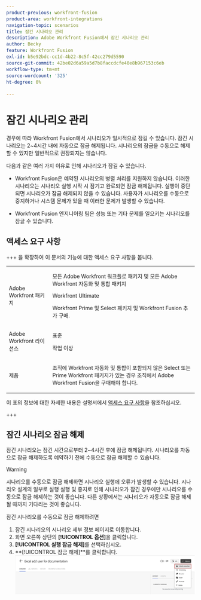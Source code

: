 ```yaml
---
product-previous: workfront-fusion
product-area: workfront-integrations
navigation-topic: scenarios
title: 잠긴 시나리오 관리
description: Adobe Workfront Fusion에서 잠긴 시나리오 관리
author: Becky
feature: Workfront Fusion
exl-id: b5e92bdc-cc1d-4b22-8c5f-42cc279d5590
source-git-commit: 42be02d6a59a5d7b8faccdcfe40e8b967153c6eb
workflow-type: tm+mt
source-wordcount: '325'
ht-degree: 0%

---
```


# 잠긴 시나리오 관리

경우에 따라 Workfront Fusion에서 시나리오가 일시적으로 잠길 수 있습니다. 잠긴 시나리오는 2~4시간 내에 자동으로 잠금 해제됩니다. 시나리오의 잠금을 수동으로 해제할 수 있지만 일반적으로 권장되지는 않습니다.

다음과 같은 여러 가지 이유로 인해 시나리오가 잠길 수 있습니다.

* Workfront Fusion은 예약된 시나리오의 병렬 처리를 지원하지 않습니다. 이러한 시나리오는 시나리오 실행 시작 시 잠기고 완료되면 잠금 해제됩니다. 실행이 중단되면 시나리오가 잠금 해제되지 않을 수 있습니다. 사용자가 시나리오를 수동으로 중지하거나 시스템 문제가 있을 때 이러한 문제가 발생할 수 있습니다.

* Workfront Fusion 엔지니어링 팀은 성능 또는 기타 문제를 일으키는 시나리오를 잠글 수 있습니다.

## 액세스 요구 사항

+++ 을 확장하여 이 문서의 기능에 대한 액세스 요구 사항을 봅니다.

<table style="table-layout:auto">
 <col> 
 <col> 
 <tbody> 
  <tr> 
   <td role="rowheader">Adobe Workfront 패키지</td> 
   <td> <p>모든 Adobe Workfront 워크플로 패키지 및 모든 Adobe Workfront 자동화 및 통합 패키지</p><p>Workfront Ultimate</p><p>Workfront Prime 및 Select 패키지 및 Workfront Fusion 추가 구매.</p> </td> 
  </tr> 
  <tr data-mc-conditions=""> 
   <td role="rowheader">Adobe Workfront 라이선스</td> 
   <td> <p>표준</p><p>작업 이상</p> </td> 
  </tr> 
  <tr> 
   <td role="rowheader">제품</td> 
   <td>
   <p>조직에 Workfront 자동화 및 통합이 포함되지 않은 Select 또는 Prime Workfront 패키지가 있는 경우 조직에서 Adobe Workfront Fusion을 구매해야 합니다.</li></ul>
   </td> 
  </tr>
 </tbody> 
</table>

이 표의 정보에 대한 자세한 내용은 설명서에서 [액세스 요구 사항](/help/workfront-fusion/references/licenses-and-roles/access-level-requirements-in-documentation.md)을 참조하십시오.

+++

## 잠긴 시나리오 잠금 해제

잠긴 시나리오는 잠긴 시간으로부터 2~4시간 후에 잠금 해제됩니다. 시나리오를 자동으로 잠금 해제하도록 예약하기 전에 수동으로 잠금 해제할 수 있습니다.

>[!WARNING]
>
>시나리오를 수동으로 잠금 해제하면 시나리오 실행에 오류가 발생할 수 있습니다. 시나리오 설계의 일부로 실행 실행 및 중지로 인해 시나리오가 잠긴 경우에만 시나리오를 수동으로 잠금 해제하는 것이 좋습니다. 다른 상황에서는 시나리오가 자동으로 잠금 해제될 때까지 기다리는 것이 좋습니다.


잠긴 시나리오를 수동으로 잠금 해제하려면

1. 잠긴 시나리오의 시나리오 세부 정보 페이지로 이동합니다.
1. 화면 오른쪽 상단의 **[!UICONTROL 옵션]**&#x200B;을 클릭합니다.
1. **[!UICONTROL 실행 잠금 해제]**&#x200B;를 선택하십시오.
1. **[!UICONTROL 잠금 해제]**를 클릭합니다.
   ![시나리오 잠금 해제](assets/unlock-scenario.png)
